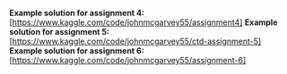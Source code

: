 **Example solution for assignment 4:** [https://www.kaggle.com/code/johnmcgarvey55/assignment4]
**Example solution for assignment 5:** [https://www.kaggle.com/code/johnmcgarvey55/ctd-assignment-5]
**Example solution for assignment 6:** [https://www.kaggle.com/code/johnmcgarvey55/assignment-6]